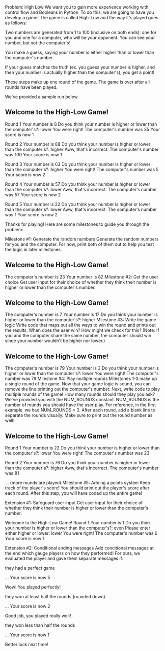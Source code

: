 Problem: High Low
We want you to gain more experience working with control flow and Booleans in Python. To do this, we are going to have you develop a game! The game is called High-Low and the way it's played goes as follows:

Two numbers are generated from 1 to 100 (inclusive on both ends): one for you and one for a computer, who will be your opponent. You can see your number, but not the computer's!

You make a guess, saying your number is either higher than or lower than the computer's number

If your guess matches the truth (ex. you guess your number is higher, and then your number is actually higher than the computer's), you get a point!

These steps make up one round of the game. The game is over after all rounds have been played.

We've provided a sample run below.

Welcome to the High-Low Game!
--------------------------------
Round 1
Your number is 8
Do you think your number is higher or lower than the computer's?: lower
You were right! The computer's number was 35
Your score is now 1

Round 2
Your number is 88
Do you think your number is higher or lower than the computer's?: higher
Aww, that's incorrect. The computer's number was 100
Your score is now 1

Round 3
Your number is 63
Do you think your number is higher or lower than the computer's?: higher
You were right! The computer's number was 5
Your score is now 2

Round 4
Your number is 57
Do you think your number is higher or lower than the computer's?: lower
Aww, that's incorrect. The computer's number was 57
Your score is now 2

Round 5
Your number is 22
Do you think your number is higher or lower than the computer's?: lower
Aww, that's incorrect. The computer's number was 1
Your score is now 2

Thanks for playing!
Here are some milestones to guide you through the problem:

Milestone #1: Generate the random numbers
Generate the random numbers for you and the computer. For now, print both of them out to help you test the logic in later milestones.

Welcome to the High-Low Game!
--------------------------------
The computer's number is 23
Your number is 82
Milestone #2: Get the user choice
Get user input for their choice of whether they think their number is higher or lower than the computer's number.

Welcome to the High-Low Game!
--------------------------------
The computer's number is 7
Your number is 17
Do you think your number is higher or lower than the computer's?: higher
Milestone #3: Write the game logic
Write code that maps out all the ways to win the round and prints out the results. When does the user win? How might we check for this? (Note: If you and the computer share the same number, the computer should win since your number wouldn't be higher nor lower.)

Welcome to the High-Low Game!
--------------------------------
The computer's number is 79
Your number is 3
Do you think your number is higher or lower than the computer's?: lower
You were right! The computer's number was 79
Milestone #4: Play multiple rounds
Milestones 1-3 make up a single round of the game. Now that your game logic is sound, you can remove the line printing out the computer's number. Next, write code to play multiple rounds of the game! How many rounds should they play you ask? We've provided you with the NUM_ROUNDS constant. NUM_ROUNDS is the number of rounds you should have the user play. For reference, in the first example, we had NUM_ROUNDS = 3. After each round, add a blank line to separate the rounds visually. Make sure to print out the round number as well!

Welcome to the High-Low Game!
--------------------------------
Round 1
Your number is 22
Do you think your number is higher or lower than the computer's?: lower
You were right! The computer's number was 23

Round 2
Your number is 76
Do you think your number is higher or lower than the computer's?: higher
Aww, that's incorrect. The computer's number was 81

... (more rounds are played)
Milestone #5: Adding a points system
Keep track of the player's score! You should print out the player's score after each round. After this step, you will have coded up the entire game!

Extension #1: Safeguard user input
Get user input for their choice of whether they think their number is higher or lower than the computer's number.

Welcome to the High-Low Game!
Round 1 Your number is 1 Do you think your number is higher or lower than the computer's?: even Please enter either higher or lower: lower You were right! The computer's number was 6 Your score is now 1

Extension #2: Conditional ending messages
Add conditional messages at the end which gauge players on how they performed! For ours, we evaluated the player and gave them separate messages if:

they had a perfect game

... Your score is now 5

Wow! You played perfectly!

they won at least half the rounds (rounded down)

... Your score is now 2

Good job, you played really well!

they won less than half the rounds

... Your score is now 1

Better luck next time!